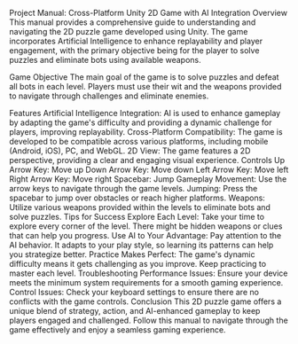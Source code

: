 Project Manual: Cross-Platform Unity 2D Game with AI Integration
Overview
This manual provides a comprehensive guide to understanding and navigating the 2D puzzle game developed using Unity. The game incorporates Artificial Intelligence to enhance replayability and player engagement, with the primary objective being for the player to solve puzzles and eliminate bots using available weapons.

Game Objective
The main goal of the game is to solve puzzles and defeat all bots in each level. Players must use their wit and the weapons provided to navigate through challenges and eliminate enemies.

Features
Artificial Intelligence Integration: AI is used to enhance gameplay by adapting the game's difficulty and providing a dynamic challenge for players, improving replayability.
Cross-Platform Compatibility: The game is developed to be compatible across various platforms, including mobile (Android, iOS), PC, and WebGL.
2D View: The game features a 2D perspective, providing a clear and engaging visual experience.
Controls
Up Arrow Key: Move up
Down Arrow Key: Move down
Left Arrow Key: Move left
Right Arrow Key: Move right
Spacebar: Jump
Gameplay
Movement: Use the arrow keys to navigate through the game levels.
Jumping: Press the spacebar to jump over obstacles or reach higher platforms.
Weapons: Utilize various weapons provided within the levels to eliminate bots and solve puzzles.
Tips for Success
Explore Each Level: Take your time to explore every corner of the level. There might be hidden weapons or clues that can help you progress.
Use AI to Your Advantage: Pay attention to the AI behavior. It adapts to your play style, so learning its patterns can help you strategize better.
Practice Makes Perfect: The game's dynamic difficulty means it gets challenging as you improve. Keep practicing to master each level.
Troubleshooting
Performance Issues: Ensure your device meets the minimum system requirements for a smooth gaming experience.
Control Issues: Check your keyboard settings to ensure there are no conflicts with the game controls.
Conclusion
This 2D puzzle game offers a unique blend of strategy, action, and AI-enhanced gameplay to keep players engaged and challenged. Follow this manual to navigate through the game effectively and enjoy a seamless gaming experience.
